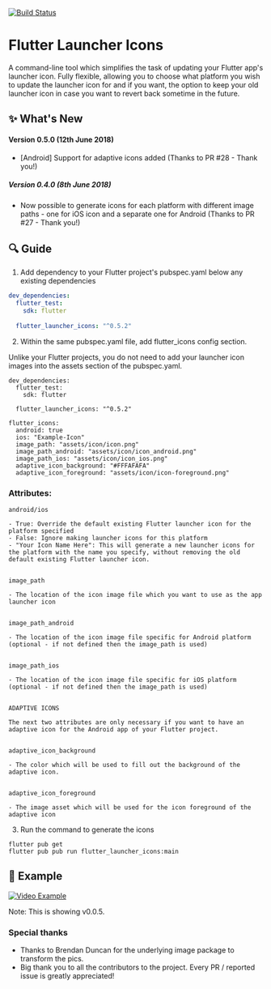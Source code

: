 [![Build Status](https://travis-ci.org/MarkOSullivan94/flutter_launcher_icons.svg?branch=master)](https://travis-ci.org/MarkOSullivan94/flutter_launcher_icons)

# Flutter Launcher Icons

A command-line tool which simplifies the task of updating your Flutter app's launcher icon. Fully flexible, allowing you to choose what platform you wish to update the launcher icon for and if you want, the option to keep your old launcher icon in case you want to revert back sometime in the future.


## :sparkles: What's New

#### Version 0.5.0 (12th June 2018)
 * [Android] Support for adaptive icons added (Thanks to PR #28 - Thank you!)


##### Version 0.4.0 (8th June 2018)
 * Now possible to generate icons for each platform with different image paths - one for iOS icon and a separate one for Android (Thanks to PR #27 - Thank you!)

## :mag: Guide

1. Add dependency to your Flutter project's pubspec.yaml below any existing dependencies

```yaml
dev_dependencies: 
  flutter_test:
    sdk: flutter
    
  flutter_launcher_icons: "^0.5.2"
```

2. Within the same pubspec.yaml file, add flutter_icons config section. 

Unlike your Flutter projects, you do not need to add your launcher icon images into the assets section of the pubspec.yaml.

```
dev_dependencies: 
  flutter_test:
    sdk: flutter
    
  flutter_launcher_icons: "^0.5.2"
  
flutter_icons:
  android: true 
  ios: "Example-Icon"
  image_path: "assets/icon/icon.png"
  image_path_android: "assets/icon/icon_android.png"
  image_path_ios: "assets/icon/icon_ios.png"
  adaptive_icon_background: "#FFFAFAFA"
  adaptive_icon_foreground: "assets/icon/icon-foreground.png"
```

### Attributes:
```
android/ios

- True: Override the default existing Flutter launcher icon for the platform specified
- False: Ignore making launcher icons for this platform
- "Your Icon Name Here": This will generate a new launcher icons for the platform with the name you specify, without removing the old default existing Flutter launcher icon.


image_path

- The location of the icon image file which you want to use as the app launcher icon


image_path_android

- The location of the icon image file specific for Android platform (optional - if not defined then the image_path is used)


image_path_ios

- The location of the icon image file specific for iOS platform (optional - if not defined then the image_path is used)


ADAPTIVE ICONS

The next two attributes are only necessary if you want to have an adaptive icon for the Android app of your Flutter project.


adaptive_icon_background

- The color which will be used to fill out the background of the adaptive icon.


adaptive_icon_foreground 

- The image asset which will be used for the icon foreground of the adaptive icon
```

3. Run the command to generate the icons

```
flutter pub get
flutter pub pub run flutter_launcher_icons:main
```

## :eyes: Example

[![Video Example](https://img.youtube.com/vi/RjNAxwcP3Tc/0.jpg)](https://www.youtube.com/watch?v=RjNAxwcP3Tc)

Note: This is showing v0.0.5.

### Special thanks

- Thanks to Brendan Duncan for the underlying image package to transform the pics. 
- Big thank you to all the contributors to the project. Every PR / reported issue is greatly appreciated! 
